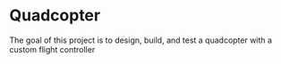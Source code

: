 # Quadcopter

The goal of this project is to design, build, and test a quadcopter with a custom flight controller
